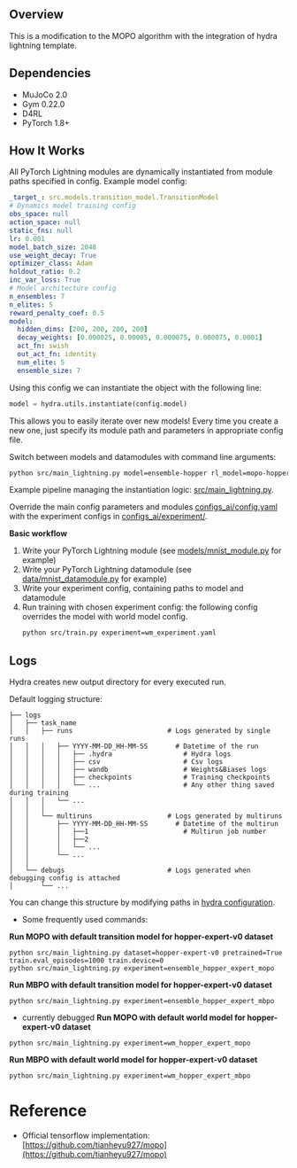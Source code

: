 ## Overview

This is a modification to the MOPO algorithm with the integration of hydra lightning template.

## Dependencies

- MuJoCo 2.0
- Gym 0.22.0
- D4RL
- PyTorch 1.8+


## How It Works

All PyTorch Lightning modules are dynamically instantiated from module paths specified in config. Example model config:

```yaml
_target_: src.models.transition_model.TransitionModel
# Dynamics model training config
obs_space: null
action_space: null
static_fns: null
lr: 0.001
model_batch_size: 2048
use_weight_decay: True
optimizer_class: Adam
holdout_ratio: 0.2
inc_var_loss: True
# Model architecture config
n_ensembles: 7
n_elites: 5
reward_penalty_coef: 0.5
model:
  hidden_dims: [200, 200, 200, 200]
  decay_weights: [0.000025, 0.00005, 0.000075, 0.000075, 0.0001]
  act_fn: swish
  out_act_fn: identity
  num_elite: 5         
  ensemble_size: 7  
```

Using this config we can instantiate the object with the following line:

```python
model = hydra.utils.instantiate(config.model)
```

This allows you to easily iterate over new models! Every time you create a new one, just specify its module path and parameters in appropriate config file. <br>

Switch between models and datamodules with command line arguments:

```bash
python src/main_lightning.py model=ensemble-hopper rl_model=mopo-hopper
```

Example pipeline managing the instantiation logic: [src/main_lightning.py](src/main_lightning.py).

Override the main config parameters and modules [configs_ai/config.yaml](configs_ai/config.yaml) with the experiment configs in [configs_ai/experiment/](configs_ai/experiment/).


**Basic workflow**

1. Write your PyTorch Lightning module (see [models/mnist_module.py](src/models/mnist_module.py) for example)
2. Write your PyTorch Lightning datamodule (see [data/mnist_datamodule.py](src/data/mnist_datamodule.py) for example)
3. Write your experiment config, containing paths to model and datamodule
4. Run training with chosen experiment config: the following config overrides the model with world model config.
   ```bash
   python src/train.py experiment=wm_experiment.yaml
   ```
## Logs

Hydra creates new output directory for every executed run.

Default logging structure:

```
├── logs
│   ├── task_name
│   │   ├── runs                        # Logs generated by single runs
│   │   │   ├── YYYY-MM-DD_HH-MM-SS       # Datetime of the run
│   │   │   │   ├── .hydra                  # Hydra logs
│   │   │   │   ├── csv                     # Csv logs
│   │   │   │   ├── wandb                   # Weights&Biases logs
│   │   │   │   ├── checkpoints             # Training checkpoints
│   │   │   │   └── ...                     # Any other thing saved during training
│   │   │   └── ...
│   │   │
│   │   └── multiruns                   # Logs generated by multiruns
│   │       ├── YYYY-MM-DD_HH-MM-SS       # Datetime of the multirun
│   │       │   ├──1                        # Multirun job number
│   │       │   ├──2
│   │       │   └── ...
│   │       └── ...
│   │
│   └── debugs                          # Logs generated when debugging config is attached
│       └── ...
```

</details>

You can change this structure by modifying paths in [hydra configuration](configs/hydra).

- Some frequently used commands:

**Run MOPO with default transition model for hopper-expert-v0 dataset**
```
python src/main_lightning.py dataset=hopper-expert-v0 pretrained=True train.eval_episodes=1000 train.device=0
python src/main_lightning.py experiment=ensemble_hopper_expert_mopo

```
**Run MBPO with default transition model for hopper-expert-v0 dataset**
```
python src/main_lightning.py experiment=ensemble_hopper_expert_mbpo
```
- currently debugged
**Run MOPO with default world model for hopper-expert-v0 dataset**
```
python src/main_lightning.py experiment=wm_hopper_expert_mopo
```
**Run MBPO with default world model for hopper-expert-v0 dataset**
```
python src/main_lightning.py experiment=wm_hopper_expert_mbpo
```





# Reference

- Official tensorflow implementation: [https://github.com/tianheyu927/mopo](https://github.com/tianheyu927/mopo)